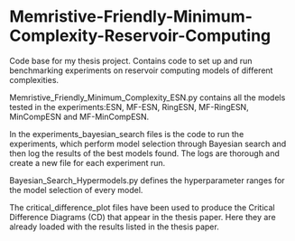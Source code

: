 # Memristive-Friendly-Minimum-Complexity-Reservoir-Computing
Code base for my thesis project. Contains code to set up and run benchmarking experiments on reservoir computing models of different complexities.

Memristive_Friendly_Minimum_Complexity_ESN.py contains all the models tested in the experiments:ESN, MF-ESN, RingESN, MF-RingESN, MinCompESN and MF-MinCompESN.

In the experiments_bayesian_search files is the code to run the experiments, which perform model selection through Bayesian search and then log the results of the best models found. The logs are thorough and create a new file for each experiment run. 

Bayesian_Search_Hypermodels.py defines the hyperparameter ranges for the model selection of every model.

The critical_difference_plot files have been used to produce the Critical Difference Diagrams (CD) that appear in the thesis paper. Here they are already loaded with the results listed in the thesis paper.
